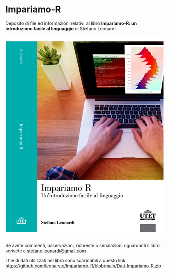 # Impariamo-R
Deposito di file ed informazioni relativi al  libro **Impariamo-R: un introduzione facile al linguaggio** di Stefano Leonardi

![Copertina](Figure/cover_verde.png)


Se avete commenti, osservazioni, richieste o senalazioni riguardanti il libro scrivete a stefano.leonardi@gmail.com

I file di dati utilizzati nel libro sono scaricabili a questo link https://github.com/leonarste/Impariamo-R/blob/main/Dati-Impariamo-R.zip
